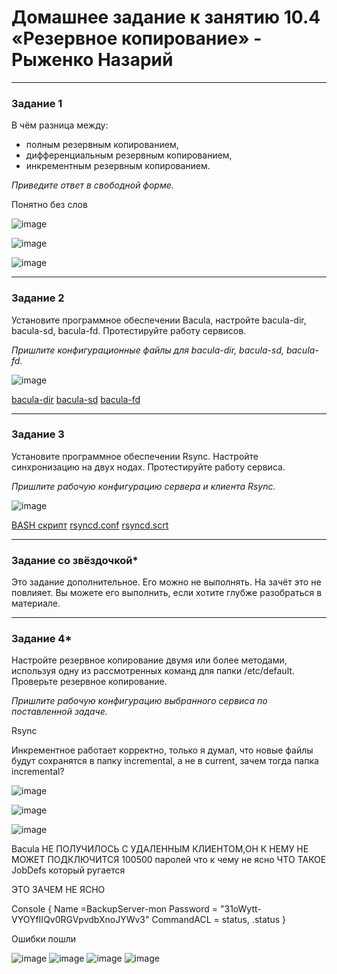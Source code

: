 # Домашнее задание к занятию 10.4 «Резервное копирование» - Рыженко Назарий


---

### Задание 1

В чём разница между:

- полным резервным копированием,
- дифференциальным резервным копированием,
- инкрементным резервным копированием.

*Приведите ответ в свободной форме.*

Понятно без слов

![image](https://user-images.githubusercontent.com/106932460/219873285-755005b8-2de0-4334-837f-c2513f2e1678.png)

![image](https://user-images.githubusercontent.com/106932460/219873308-b2c421fc-68a6-40cd-9ea5-0ece2eca0557.png)

![image](https://user-images.githubusercontent.com/106932460/219873264-67e29834-2ce8-4643-ae5c-48dc120922ec.png)

---

### Задание 2

Установите программное обеспечении Bacula, настройте bacula-dir, bacula-sd,  bacula-fd. Протестируйте работу сервисов.

*Пришлите конфигурационные файлы для bacula-dir, bacula-sd,  bacula-fd.*

![image](https://user-images.githubusercontent.com/106932460/220160335-8ad3d685-fab3-4a51-b128-5f1caa396983.png)

[bacula-dir](bacula-dir.conf)
[bacula-sd](bacula-sd.conf)
[bacula-fd](bacula-fd.conf)

---

### Задание 3

Установите программное обеспечении Rsync. Настройте синхронизацию на двух нодах. Протестируйте работу сервиса.

*Пришлите рабочую конфигурацию сервера и клиента Rsync.*

![image](https://user-images.githubusercontent.com/106932460/220169052-853bd982-ad6c-488f-a12d-9307ab6854af.png)

[BASH скрипт](backup-node1.sh)
[rsyncd.conf](rsyncd.conf)
[rsyncd.scrt](rsyncd.scrt)


---

### Задание со звёздочкой*
Это задание дополнительное. Его можно не выполнять. На зачёт это не повлияет. Вы можете его выполнить, если хотите глубже разобраться в материале.

---

### Задание 4*

Настройте резервное копирование двумя или более методами, используя одну из рассмотренных команд для папки /etc/default. Проверьте резервное копирование.

*Пришлите рабочую конфигурацию выбранного сервиса по поставленной задаче.*

Rsync

Инкрементное работает корректно, только я думал, что новые файлы будут сохранятся в папку incremental, а не в current, зачем тогда папка incremental?

![image](https://user-images.githubusercontent.com/106932460/220198235-f87add3e-3de2-40dc-8271-56bb4770338a.png)

![image](https://user-images.githubusercontent.com/106932460/220197403-de89542e-3cc6-4b03-87c2-fe36b5a74960.png)

![image](https://user-images.githubusercontent.com/106932460/220198361-195f708b-c0ea-4f29-a537-ba0303a316bc.png)

Bacula
НЕ ПОЛУЧИЛОСЬ С УДАЛЕННЫМ КЛИЕНТОМ,ОН К НЕМУ НЕ МОЖЕТ ПОДКЛЮЧИТСЯ 
100500 паролей что к чему не ясно ЧТО ТАКОЕ JobDefs который ругается
 
 ЭТО ЗАЧЕМ НЕ ЯСНО

Console {
  Name =BackupServer-mon
  Password = "31oWytt-VYOYfIIQv0RGVpvdbXnoJYWv3"
  CommandACL = status, .status
}

Ошибки пошли

![image](https://user-images.githubusercontent.com/106932460/220941132-9f9bf945-e6a7-4785-984f-8ad12e9d991e.png)
![image](https://user-images.githubusercontent.com/106932460/220941298-5129a1da-c9cf-499d-9604-3e284ad6fc12.png)
![image](https://user-images.githubusercontent.com/106932460/220941416-c1ee9d5d-9e3f-4e17-836e-05fce21fa04b.png)
![image](https://user-images.githubusercontent.com/106932460/220941486-191313cd-c2ca-4085-a519-1857ca21674b.png)


